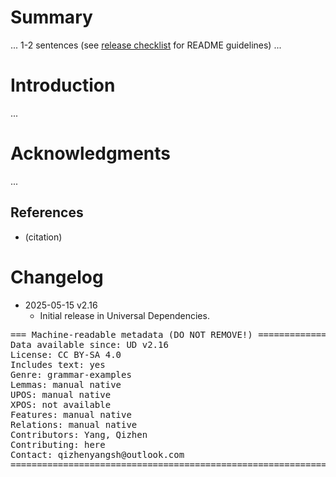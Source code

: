# Summary

... 1-2 sentences (see [release checklist](http://universaldependencies.org/release_checklist.html#the-readme-file) for README guidelines) ...


# Introduction

...


# Acknowledgments

...

## References

* (citation)


# Changelog

* 2025-05-15 v2.16
  * Initial release in Universal Dependencies.


<pre>
=== Machine-readable metadata (DO NOT REMOVE!) ================================
Data available since: UD v2.16
License: CC BY-SA 4.0
Includes text: yes
Genre: grammar-examples
Lemmas: manual native
UPOS: manual native
XPOS: not available
Features: manual native
Relations: manual native
Contributors: Yang, Qizhen
Contributing: here
Contact: qizhenyangsh@outlook.com
===============================================================================
</pre>

